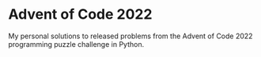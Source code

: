 # Advent of Code 2022
My personal solutions to released problems from the Advent of Code 2022 programming puzzle challenge in Python.
